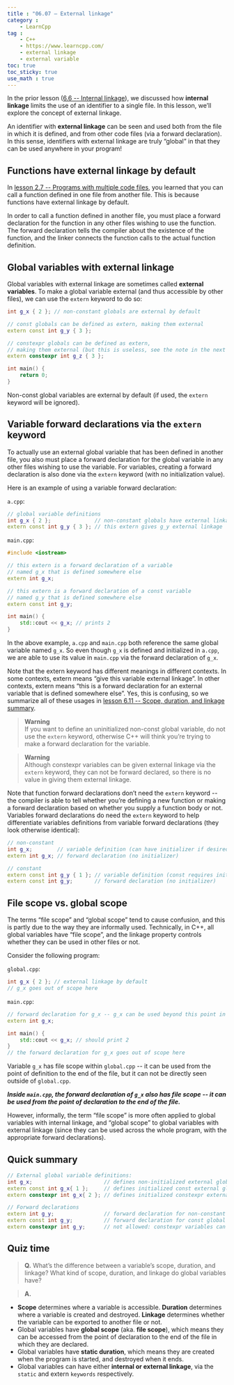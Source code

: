 ```yaml
---
title : "06.07 — External linkage"
category :
    - LearnCpp
tag : 
    - C++
    - https://www.learncpp.com/
    - external linkage
    - external variable
toc: true  
toc_sticky: true 
use_math : true
---
```



In the prior lesson ([6.6 -- Internal linkage](https://www.learncpp.com/cpp-tutorial/internal-linkage/)), we discussed how **internal linkage** limits the use of an identifier to a single file. In this lesson, we’ll explore the concept of external linkage.

An identifier with **external linkage** can be seen and used both from the file in which it is defined, and from other code files (via a forward declaration). In this sense, identifiers with external linkage are truly “global” in that they can be used anywhere in your program!


## Functions have external linkage by default

In [lesson 2.7 -- Programs with multiple code files](https://www.learncpp.com/cpp-tutorial/programs-with-multiple-code-files/), you learned that you can call a function defined in one file from another file. This is because functions have external linkage by default.

In order to call a function defined in another file, you must place a forward declaration for the function in any other files wishing to use the function. The forward declaration tells the compiler about the existence of the function, and the linker connects the function calls to the actual function definition.


## Global variables with external linkage

Global variables with external linkage are sometimes called **external variables**. To make a global variable external (and thus accessible by other files), we can use the `extern` keyword to do so:

```c++
int g_x { 2 }; // non-constant globals are external by default

// const globals can be defined as extern, making them external
extern const int g_y { 3 }; 

// constexpr globals can be defined as extern,
// making them external (but this is useless, see the note in the next section)
extern constexpr int g_z { 3 }; 

int main() {
    return 0;
}
```

Non-const global variables are external by default (if used, the `extern` keyword will be ignored).


## Variable forward declarations via the `extern` keyword

To actually use an external global variable that has been defined in another file, you also must place a forward declaration for the global variable in any other files wishing to use the variable. For variables, creating a forward declaration is also done via the `extern` keyword (with no initialization value).

Here is an example of using a variable forward declaration:

`a.cpp`:

```c++
// global variable definitions
int g_x { 2 };              // non-constant globals have external linkage by default
extern const int g_y { 3 }; // this extern gives g_y external linkage
```

`main.cpp`:

```c++
#include <iostream>

// this extern is a forward declaration of a variable
// named g_x that is defined somewhere else
extern int g_x; 

// this extern is a forward declaration of a const variable
// named g_y that is defined somewhere else
extern const int g_y; 

int main() {
    std::cout << g_x; // prints 2
}
```

In the above example, `a.cpp` and `main.cpp` both reference the same global variable named `g_x`. So even though `g_x` is defined and initialized in `a.cpp`, we are able to use its value in `main.cpp` via the forward declaration of `g_x`.

Note that the extern keyword has different meanings in different contexts. In some contexts, extern means “give this variable external linkage”. In other contexts, extern means “this is a forward declaration for an external variable that is defined somewhere else”. Yes, this is confusing, so we summarize all of these usages in [lesson 6.11 -- Scope, duration, and linkage summary](https://www.learncpp.com/cpp-tutorial/scope-duration-and-linkage-summary/).

>**Warning**  
If you want to define an uninitialized non-const global variable, do not use the `extern` keyword, otherwise C++ will think you’re trying to make a forward declaration for the variable.

>**Warning**  
Although constexpr variables can be given external linkage via the `extern` keyword, they can not be forward declared, so there is no value in giving them external linkage.

Note that function forward declarations don’t need the `extern` keyword -- the compiler is able to tell whether you’re defining a new function or making a forward declaration based on whether you supply a function body or not. Variables forward declarations do need the `extern` keyword to help differentiate variables definitions from variable forward declarations (they look otherwise identical):


```c++
// non-constant
int g_x;        // variable definition (can have initializer if desired)
extern int g_x; // forward declaration (no initializer)

// constant
extern const int g_y { 1 }; // variable definition (const requires initializers)
extern const int g_y;       // forward declaration (no initializer)
```


## File scope vs. global scope

The terms “file scope” and “global scope” tend to cause confusion, and this is partly due to the way they are informally used. Technically, in C++, all global variables have “file scope”, and the linkage property controls whether they can be used in other files or not.

Consider the following program:

`global.cpp`:

```c++
int g_x { 2 }; // external linkage by default
// g_x goes out of scope here
```

`main.cpp`:

```c++
// forward declaration for g_x -- g_x can be used beyond this point in this file
extern int g_x; 

int main() {
    std::cout << g_x; // should print 2
}
// the forward declaration for g_x goes out of scope here
```

Variable `g_x` has file scope within `global.cpp` -- it can be used from the point of definition to the end of the file, but it can not be directly seen outside of `global.cpp`.

***Inside `main.cpp`, the forward declaration of `g_x` also has file scope -- it can be used from the point of declaration to the end of the file.***

However, informally, the term “file scope” is more often applied to global variables with internal linkage, and “global scope” to global variables with external linkage (since they can be used across the whole program, with the appropriate forward declarations).


## Quick summary

```c++
// External global variable definitions:
int g_x;                       // defines non-initialized external global variable (zero initialized by default)
extern const int g_x{ 1 };     // defines initialized const external global variable
extern constexpr int g_x{ 2 }; // defines initialized constexpr external global variable

// Forward declarations
extern int g_y;                // forward declaration for non-constant global variable
extern const int g_y;          // forward declaration for const global variable
extern constexpr int g_y;      // not allowed: constexpr variables can't be forward declared
```


## Quiz time

>**Q.** What’s the difference between a variable’s scope, duration, and linkage? What kind of scope, duration, and linkage do global variables have?  

>**A.**  
- **Scope** determines where a variable is accessible. **Duration** determines where a variable is created and destroyed. **Linkage** determines whether the variable can be exported to another file or not.  
- Global variables have **global scope** (aka. **file scope**), which means they can be accessed from the point of declaration to the end of the file in which they are declared.  
- Global variables have **static duration**, which means they are created when the program is started, and destroyed when it ends.  
- Global variables can have either **internal or external linkage**, via the `static` and extern `keywords` respectively.  